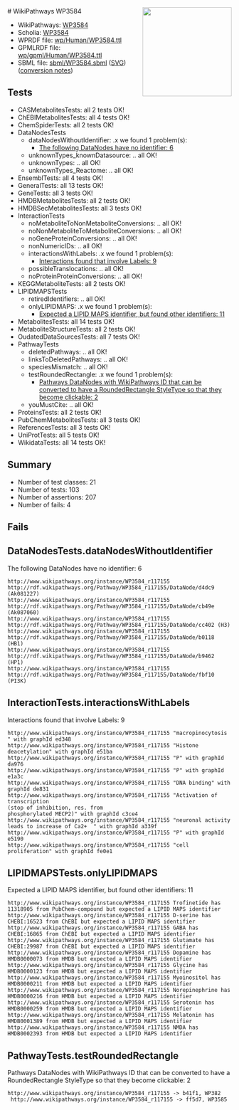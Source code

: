 <img style="float: right; width: 200px" src="../logo.png" />
# WikiPathways WP3584

* WikiPathways: [WP3584](https://identifiers.org/wikipathways:WP3584)
* Scholia: [WP3584](https://scholia.toolforge.org/wikipathways/WP3584)
* WPRDF file: [wp/Human/WP3584.ttl](../wp/Human/WP3584.ttl)
* GPMLRDF file: [wp/gpml/Human/WP3584.ttl](../wp/gpml/Human/WP3584.ttl)
* SBML file: [sbml/WP3584.sbml](../sbml/WP3584.sbml) ([SVG](../sbml/WP3584.svg)) ([conversion notes](../sbml/WP3584.txt))

## Tests
* CASMetabolitesTests: all 2 tests OK!
* ChEBIMetabolitesTests: all 4 tests OK!
* ChemSpiderTests: all 2 tests OK!
* DataNodesTests
    * dataNodesWithoutIdentifier: .x we found 1 problem(s):
        * [The following DataNodes have no identifier: 6](#d2d32fa5)
    * unknownTypes_knownDatasource: .. all OK!
    * unknownTypes: .. all OK!
    * unknownTypes_Reactome: .. all OK!
* EnsemblTests: all 4 tests OK!
* GeneralTests: all 13 tests OK!
* GeneTests: all 3 tests OK!
* HMDBMetabolitesTests: all 2 tests OK!
* HMDBSecMetabolitesTests: all 3 tests OK!
* InteractionTests
    * noMetaboliteToNonMetaboliteConversions: .. all OK!
    * noNonMetaboliteToMetaboliteConversions: .. all OK!
    * noGeneProteinConversions: .. all OK!
    * nonNumericIDs: .. all OK!
    * interactionsWithLabels: .x we found 1 problem(s):
        * [Interactions found that involve Labels: 9](#630d2680)
    * possibleTranslocations: .. all OK!
    * noProteinProteinConversions: .. all OK!
* KEGGMetaboliteTests: all 2 tests OK!
* LIPIDMAPSTests
    * retiredIdentifiers: .. all OK!
    * onlyLIPIDMAPS: .x we found 1 problem(s):
        * [Expected a LIPID MAPS identifier, but found other identifiers: 11](#d0bfb679)
* MetabolitesTests: all 14 tests OK!
* MetaboliteStructureTests: all 2 tests OK!
* OudatedDataSourcesTests: all 7 tests OK!
* PathwayTests
    * deletedPathways: .. all OK!
    * linksToDeletedPathways: .. all OK!
    * speciesMismatch: .. all OK!
    * testRoundedRectangle: .x we found 1 problem(s):
        * [Pathways DataNodes with WikiPathways ID that can be converted to have a RoundedRectangle StyleType so that they become clickable: 2](#9fbad3cc)
    * youMustCite: .. all OK!
* ProteinsTests: all 2 tests OK!
* PubChemMetabolitesTests: all 3 tests OK!
* ReferencesTests: all 3 tests OK!
* UniProtTests: all 5 tests OK!
* WikidataTests: all 14 tests OK!


## Summary

* Number of test classes: 21
* Number of tests: 103
* Number of assertions: 207
* Number of fails: 4

## Fails

<a name="d2d32fa5" />

## DataNodesTests.dataNodesWithoutIdentifier

The following DataNodes have no identifier: 6
```
http://www.wikipathways.org/instance/WP3584_r117155 http://rdf.wikipathways.org/Pathway/WP3584_r117155/DataNode/d4dc9 (Ak081227)
http://www.wikipathways.org/instance/WP3584_r117155 http://rdf.wikipathways.org/Pathway/WP3584_r117155/DataNode/cb49e (Ak087060)
http://www.wikipathways.org/instance/WP3584_r117155 http://rdf.wikipathways.org/Pathway/WP3584_r117155/DataNode/cc402 (H3)
http://www.wikipathways.org/instance/WP3584_r117155 http://rdf.wikipathways.org/Pathway/WP3584_r117155/DataNode/b0118 (HB1)
http://www.wikipathways.org/instance/WP3584_r117155 http://rdf.wikipathways.org/Pathway/WP3584_r117155/DataNode/b9462 (HP1)
http://www.wikipathways.org/instance/WP3584_r117155 http://rdf.wikipathways.org/Pathway/WP3584_r117155/DataNode/fbf10 (PI3K)
```

<a name="630d2680" />

## InteractionTests.interactionsWithLabels

Interactions found that involve Labels: 9
```
http://www.wikipathways.org/instance/WP3584_r117155 "macropinocytosis " with graphId ed348
http://www.wikipathways.org/instance/WP3584_r117155 "Histone deacetylation" with graphId e51ba
http://www.wikipathways.org/instance/WP3584_r117155 "P" with graphId da976
http://www.wikipathways.org/instance/WP3584_r117155 "P" with graphId e1a3c
http://www.wikipathways.org/instance/WP3584_r117155 "DNA binding" with graphId de831
http://www.wikipathways.org/instance/WP3584_r117155 "Activation of transcription
(stop of inhibition, res. from
phosphorylated MECP2)" with graphId c3ce4
http://www.wikipathways.org/instance/WP3584_r117155 "neuronal activity
leads to increase of Ca2+  " with graphId a339f
http://www.wikipathways.org/instance/WP3584_r117155 "P" with graphId e5190
http://www.wikipathways.org/instance/WP3584_r117155 "cell proliferation" with graphId fe0e1
```

<a name="d0bfb679" />

## LIPIDMAPSTests.onlyLIPIDMAPS

Expected a LIPID MAPS identifier, but found other identifiers: 11
```
http://www.wikipathways.org/instance/WP3584_r117155 Trofinetide has 11318905 from PubChem-compound but expected a LIPID MAPS identifier
http://www.wikipathways.org/instance/WP3584_r117155 D-serine has CHEBI:16523 from ChEBI but expected a LIPID MAPS identifier
http://www.wikipathways.org/instance/WP3584_r117155 GABA has CHEBI:16865 from ChEBI but expected a LIPID MAPS identifier
http://www.wikipathways.org/instance/WP3584_r117155 Glutamate has CHEBI:29987 from ChEBI but expected a LIPID MAPS identifier
http://www.wikipathways.org/instance/WP3584_r117155 Dopamine has HMDB0000073 from HMDB but expected a LIPID MAPS identifier
http://www.wikipathways.org/instance/WP3584_r117155 Glycine has HMDB0000123 from HMDB but expected a LIPID MAPS identifier
http://www.wikipathways.org/instance/WP3584_r117155 Myoinositol has HMDB0000211 from HMDB but expected a LIPID MAPS identifier
http://www.wikipathways.org/instance/WP3584_r117155 Norepinephrine has HMDB0000216 from HMDB but expected a LIPID MAPS identifier
http://www.wikipathways.org/instance/WP3584_r117155 Serotonin has HMDB0000259 from HMDB but expected a LIPID MAPS identifier
http://www.wikipathways.org/instance/WP3584_r117155 Melatonin has HMDB0001389 from HMDB but expected a LIPID MAPS identifier
http://www.wikipathways.org/instance/WP3584_r117155 NMDA has HMDB0002393 from HMDB but expected a LIPID MAPS identifier
```

<a name="9fbad3cc" />

## PathwayTests.testRoundedRectangle

Pathways DataNodes with WikiPathways ID that can be converted to have a RoundedRectangle StyleType so that they become clickable: 2
```
http://www.wikipathways.org/instance/WP3584_r117155 -> b41f1, WP382
 http://www.wikipathways.org/instance/WP3584_r117155 -> ff5d7, WP3585
 ```

